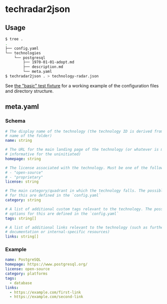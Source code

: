 # techradar2json

## Usage

```sh
$ tree .
.
├── config.yaml
└── technologies
    └── postgresql
        ├── 1970-01-01-adopt.md
        ├── description.md
        └── meta.yaml
$ techradar2json . > technology-radar.json
```

See [the "basic" test fixture](test/fixtures/basic) for a working example of the
configuration files and directory structure.

## meta.yaml

### Schema

```yaml
# The display name of the technology (the technology ID is derived from the
# name of the folder)
name: string

# The URL for the main landing page of the technology (or whatever is most
# informative for the uninitiated)
homepage: string

# The license associated with the technology. Must be one of the following:
# - "open-source"
# - "proprietary"
license: string

# The main category/quadrant in which the technology falls. The possible options
# for this are defined in the `config.yaml`
category: string

# A list of additional custom tags relevant to the technology. The possible
# options for this are defined in the `config.yaml`
tags: string[]

# A list of additional links relevant to the technology (such as further
# documentation or internal-specific resources)
links: string[]
```

### Example

```yaml
name: PostgreSQL
homepage: https://www.postgresql.org/
license: open-source
category: platforms
tags:
  - database
links:
  - https://example.com/first-link
  - https://example.com/second-link
```
